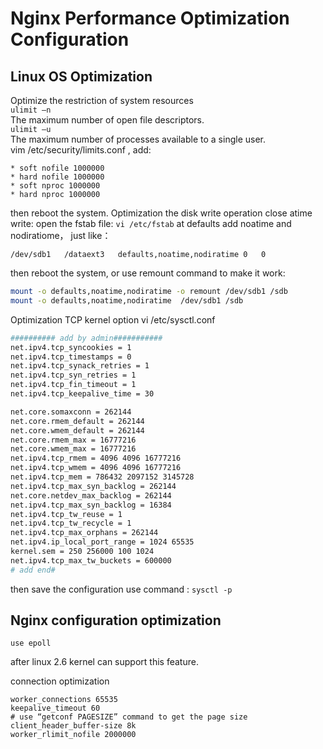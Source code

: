 # Nginx Performance Optimization Configuration
## Linux OS Optimization
Optimize the restriction of system resources  
`ulimit –n `  
The maximum number of open file descriptors.  
`ulimit –u`   
The maximum number of processes available to a single user.  
vim /etc/security/limits.conf , add:
```vim
* soft nofile 1000000
* hard nofile 1000000
* soft nproc 1000000
* hard nproc 1000000
```
then reboot the system.
Optimization the disk write operation
close atime write:
open the fstab file:
`vi /etc/fstab`
at defaults add noatime and nodiratiome， just like：  
```vim
/dev/sdb1	/dataext3	defaults,noatime,nodiratime	0	0
```
then reboot the system, or use remount command to make it work:  
```bash
mount -o defaults,noatime,nodiratime -o remount /dev/sdb1 /sdb
mount -o defaults,noatime,nodiratime  /dev/sdb1 /sdb
```

Optimization TCP kernel option
vi /etc/sysctl.conf
```bash
########## add by admin###########
net.ipv4.tcp_syncookies = 1
net.ipv4.tcp_timestamps = 0
net.ipv4.tcp_synack_retries = 1
net.ipv4.tcp_syn_retries = 1
net.ipv4.tcp_fin_timeout = 1
net.ipv4.tcp_keepalive_time = 30

net.core.somaxconn = 262144
net.core.rmem_default = 262144
net.core.wmem_default = 262144
net.core.rmem_max = 16777216
net.core.wmem_max = 16777216
net.ipv4.tcp_rmem = 4096 4096 16777216
net.ipv4.tcp_wmem = 4096 4096 16777216
net.ipv4.tcp_mem = 786432 2097152 3145728
net.ipv4.tcp_max_syn_backlog = 262144
net.core.netdev_max_backlog = 262144
net.ipv4.tcp_max_syn_backlog = 16384
net.ipv4.tcp_tw_reuse = 1
net.ipv4.tcp_tw_recycle = 1
net.ipv4.tcp_max_orphans = 262144
net.ipv4.ip_local_port_range = 1024 65535
kernel.sem = 250 256000 100 1024
net.ipv4.tcp_max_tw_buckets = 600000
# add end#
```
then save the configuration use command : `sysctl -p`  

## Nginx configuration optimization
```nginx
use epoll
```
after linux 2.6 kernel can support this feature.

connection optimization 
```nginx
worker_connections 65535
keepalive_timeout 60
# use “getconf PAGESIZE” command to get the page size
client_header_buffer-size 8k
worker_rlimit_nofile 2000000
```
